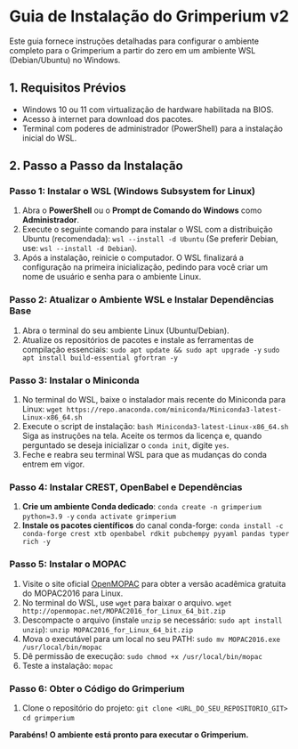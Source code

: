 
# **Guia de Instalação do Grimperium v2**

Este guia fornece instruções detalhadas para configurar o ambiente completo para o Grimperium a partir do zero em um ambiente WSL (Debian/Ubuntu) no Windows.

## **1. Requisitos Prévios**

*   Windows 10 ou 11 com virtualização de hardware habilitada na BIOS.
*   Acesso à internet para download dos pacotes.
*   Terminal com poderes de administrador (PowerShell) para a instalação inicial do WSL.

## **2. Passo a Passo da Instalação**

### **Passo 1: Instalar o WSL (Windows Subsystem for Linux)**
1.  Abra o **PowerShell** ou o **Prompt de Comando do Windows** como **Administrador**.
2.  Execute o seguinte comando para instalar o WSL com a distribuição Ubuntu (recomendada):
    `wsl --install -d Ubuntu`
    (Se preferir Debian, use: `wsl --install -d Debian`).
3.  Após a instalação, reinicie o computador. O WSL finalizará a configuração na primeira inicialização, pedindo para você criar um nome de usuário e senha para o ambiente Linux.

### **Passo 2: Atualizar o Ambiente WSL e Instalar Dependências Base**
1.  Abra o terminal do seu ambiente Linux (Ubuntu/Debian).
2.  Atualize os repositórios de pacotes e instale as ferramentas de compilação essenciais:
    `sudo apt update && sudo apt upgrade -y`
    `sudo apt install build-essential gfortran -y`

### **Passo 3: Instalar o Miniconda**
1.  No terminal do WSL, baixe o instalador mais recente do Miniconda para Linux:
    `wget https://repo.anaconda.com/miniconda/Miniconda3-latest-Linux-x86_64.sh`
2.  Execute o script de instalação:
    `bash Miniconda3-latest-Linux-x86_64.sh`
    Siga as instruções na tela. Aceite os termos da licença e, quando perguntado se deseja inicializar o `conda init`, digite `yes`.
3.  Feche e reabra seu terminal WSL para que as mudanças do conda entrem em vigor.

### **Passo 4: Instalar CREST, OpenBabel e Dependências**
1.  **Crie um ambiente Conda dedicado**:
    `conda create -n grimperium python=3.9 -y`
    `conda activate grimperium`
2.  **Instale os pacotes científicos** do canal conda-forge:
    `conda install -c conda-forge crest xtb openbabel rdkit pubchempy pyyaml pandas typer rich -y`

### **Passo 5: Instalar o MOPAC**
1.  Visite o site oficial [OpenMOPAC](http://openmopac.net/MOPAC2016.html) para obter a versão acadêmica gratuita do MOPAC2016 para Linux.
2.  No terminal do WSL, use `wget` para baixar o arquivo.
    `wget http://openmopac.net/MOPAC2016_for_Linux_64_bit.zip`
3.  Descompacte o arquivo (instale `unzip` se necessário: `sudo apt install unzip`):
    `unzip MOPAC2016_for_Linux_64_bit.zip`
4.  Mova o executável para um local no seu PATH:
    `sudo mv MOPAC2016.exe /usr/local/bin/mopac`
5.  Dê permissão de execução:
    `sudo chmod +x /usr/local/bin/mopac`
6.  Teste a instalação: `mopac`

### **Passo 6: Obter o Código do Grimperium**
1.  Clone o repositório do projeto:
    `git clone <URL_DO_SEU_REPOSITORIO_GIT>`
    `cd grimperium`

**Parabéns! O ambiente está pronto para executar o Grimperium.**

